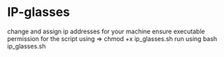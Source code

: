 # IP-glasses
change and assign ip addresses for your machine
ensure executable permission for the script using => chmod +x ip_glasses.sh
run using bash ip_glasses.sh
